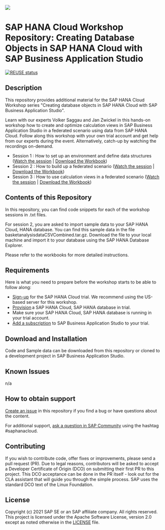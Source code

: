 ![](https://img.shields.io/badge/STATUS-NOT%20CURRENTLY%20MAINTAINED-red.svg?longCache=true&style=flat)

# SAP HANA Cloud Workshop Repository: Creating Database Objects in SAP HANA Cloud with SAP Business Application Studio
[![REUSE status](https://api.reuse.software/badge/github.com/SAP-samples/hana-cloud-workshop-create-database-artifacts)](https://api.reuse.software/info/github.com/SAP-samples/hana-cloud-workshop-create-database-artifacts)

## Description
This repository provides additional material for the SAP HANA Cloud Workshop series "Creating database objects in SAP HANA Cloud with SAP Business Application Studio". 

Learn with our experts Volker Saggau and Jan Zwickel in this hands-on workshop how to create and optimize calculation views in SAP Business Application Studio in a federated scenario using data from SAP HANA Cloud. Follow along this workshop with your own trial account and get help from our experts during the event. Alternatively, catch-up by watching the recordings on-demand.

- Session 1 : How to set up an environment and define data structures ([Watch the session](https://event.on24.com/wcc/r/2994543/4443FFD69753CC39170BEA7E2037CF62) | [Download the Workbook](https://saphanajourney.com/202103_hc_workshop_session-01_workbook/))
- Session 2 : How to build up a federated scenario ([Watch the session](https://event.on24.com/wcc/r/2994567/D70E75A68531C0C018088D4DF7AECAAD) | [Download the Workbook](https://saphanajourney.com/202103_hc_workshop_session-02_workbook/))
- Session 3 : How to use calculation views in a federated scenario ([Watch the session](https://event.on24.com/wcc/r/2994599/51636D7C4A893B5887ED9B82256009F5) | [Download the Workbook](https://saphanajourney.com/202103_hc_workshop_session-03_workbook/))

## Contents of this Repository
In this repository, you can find code snippets for each of the workshop sessions in .txt files.

For session 2, you are asked to import sample data to your SAP HANA Cloud, HANA database. 
You can find this sample data in the file basketanalysisdataCSVCombined.tar.gz. 
Download the file to your local machine and import it to your database using the SAP HANA Database Explorer. 

Please refer to the workbooks for more detailed instructions.

## Requirements
Here is what you need to prepare before the workshop starts to be able to follow along:
- [Sign-up](https://www.sap.com/cmp/td/sap-hana-cloud-trial.html) for the SAP HANA Cloud trial. We recommend using the US-based server for this workshop.
- [Provision](https://saphanajourney.com/hana-cloud/learning-article/how-to-create-your-trial-sap-hana-cloud-instance/) a SAP HANA Cloud, SAP HANA database in trial. 
- Make sure your SAP HANA Cloud, SAP HANA database is running in your trial account.
- [Add a subscription](https://help.sap.com/viewer/9d1db9835307451daa8c930fbd9ab264/Cloud/en-US/6331319fd9ea4f0ea5331e21df329539.html) to SAP Business Application Studio to your trial. 


## Download and Installation
Code and Sample data can be downloaded from this repository or cloned to a development project in SAP Business Application Studio.

## Known Issues
n/a

## How to obtain support

[Create an issue](https://github.com/SAP-samples/<repository-name>/issues) in this repository if you find a bug or have questions about the content.
 
For additional support, [ask a question in SAP Community](https://answers.sap.com/questions/ask.html) using the hashtag #saphanacloud.

## Contributing
If you wish to contribute code, offer fixes or improvements, please send a pull request (PR). Due to legal reasons, contributors will be asked to accept a Developer Certificate of Origin (DCO) on submitting their first PR to this project. This DCO acceptance can be done in the PR itself - look out for the CLA assistant that will guide you through the simple process. SAP uses the standard DCO text of the Linux Foundation.

## License
Copyright (c) 2021 SAP SE or an SAP affiliate company. All rights reserved. This project is licensed under the Apache Software License, version 2.0 except as noted otherwise in the [LICENSE](LICENSES/Apache-2.0.txt) file.
